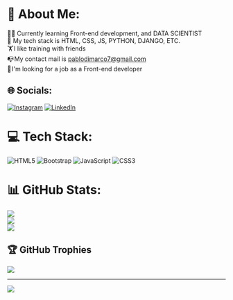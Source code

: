 # 💫 About Me:
👨‍💻 Currently learning Front-end development, and DATA SCIENTIST<br>🌱 My tech stack is HTML, CSS, JS, PYTHON, DJANGO, ETC.<br>🏋️ I like training with friends<br>📭 My contact mail is pablodimarco7@gmail.com<br>🔎 I'm looking for a job as a Front-end developer<br>
 

## 🌐 Socials:
[![Instagram](https://img.shields.io/badge/Instagram-%23E4405F.svg?logo=Instagram&logoColor=white)](https://instagram.com/https://www.instagram.com/pablo.dimarco.77/) [![LinkedIn](https://img.shields.io/badge/LinkedIn-%230077B5.svg?logo=linkedin&logoColor=white)](https://linkedin.com/in/https://www.linkedin.com/in/pablo-di-marco/) 

# 💻 Tech Stack:
![HTML5](https://img.shields.io/badge/html5-%23E34F26.svg?style=for-the-badge&logo=html5&logoColor=white) ![Bootstrap](https://img.shields.io/badge/bootstrap-%23563D7C.svg?style=for-the-badge&logo=bootstrap&logoColor=white) ![JavaScript](https://img.shields.io/badge/javascript-%23323330.svg?style=for-the-badge&logo=javascript&logoColor=%23F7DF1E) ![CSS3](https://img.shields.io/badge/css3-%231572B6.svg?style=for-the-badge&logo=css3&logoColor=white)
# 📊 GitHub Stats:
![](https://github-readme-stats.vercel.app/api?username=pablodimarco&theme=dark&hide_border=false&include_all_commits=false&count_private=false)<br/>
![](https://github-readme-streak-stats.herokuapp.com/?user=pablodimarco&theme=dark&hide_border=false)<br/>
![](https://github-readme-stats.vercel.app/api/top-langs/?username=pablodimarco&theme=dark&hide_border=false&include_all_commits=false&count_private=false&layout=compact)

## 🏆 GitHub Trophies
![](https://github-profile-trophy.vercel.app/?username=pablodimarco&theme=radical&no-frame=false&no-bg=true&margin-w=4)

---
[![](https://visitcount.itsvg.in/api?id=pablodimarco&icon=0&color=0)](https://visitcount.itsvg.in)

<!-- Proudly created with GPRM ( https://gprm.itsvg.in ) -->
